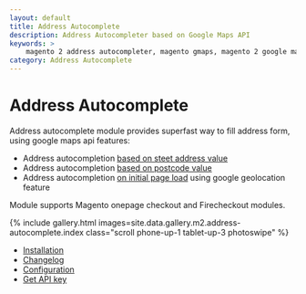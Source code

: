 ```yaml
---
layout: default
title: Address Autocomplete
description: Address Autocompleter based on Google Maps API
keywords: >
    magento 2 address autocompleter, magento gmaps, magento 2 google maps
category: Address Autocomplete
---
```


# Address Autocomplete

Address autocomplete module provides superfast way to fill address form, using
google maps api features:

 - Address autocompletion [based on steet address value](configuration/#general-settings)
 - Address autocompletion [based on postcode value](configuration/#general-settings)
 - Address autocompletion [on initial page load](configuration/#general-settings) using google geolocation feature

Module supports Magento onepage checkout and Firecheckout modules.

{% include gallery.html images=site.data.gallery.m2.address-autocomplete.index class="scroll phone-up-1 tablet-up-3 photoswipe" %}

- [Installation](installation/)
- [Changelog](changelog/)
- [Configuration](configuration/)
- [Get API key](get-api-key/)
